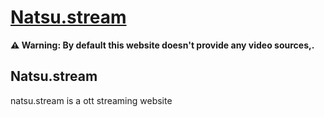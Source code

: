 # [Natsu.stream](https://github.com/harshG775/natsu.stream)

**⚠️ Warning: By default this website doesn't provide any video sources,.**

## Natsu.stream
natsu.stream is a ott streaming website 
